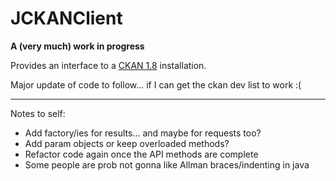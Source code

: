 ﻿JCKANClient
====

__A (very much) work in progress__

Provides an interface to a [CKAN 1.8](http://ckan.org) installation.

Major update of code to follow... if I can get the ckan dev list to work :(

-------

Notes to self:

* Add factory/ies for results... and maybe for requests too?
* Add param objects or keep overloaded methods?
* Refactor code again once the API methods are complete
* Some people are prob not gonna like Allman braces/indenting in java

